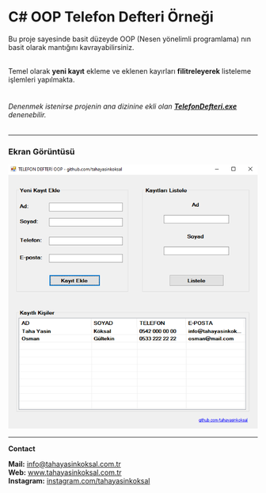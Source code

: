# C# OOP Telefon Defteri Örneği
Bu proje sayesinde basit düzeyde OOP (Nesen yönelimli programlama) nın basit olarak mantığını kavrayabilirsiniz.<br><br>

Temel olarak <b>yeni kayıt</b> ekleme ve eklenen kayırları <b>filitreleyerek</b> listeleme işlemleri yapılmakta.<br><br>
<h6>Denenmek istenirse projenin ana dizinine ekli olan <a href="https://github.com/tahayasinkoksal/c-OOP-TelefonDefteri-example/raw/master/TelefonDefteri.exe"><b>TelefonDefteri.exe</b></a> denenebilir.</h6>

<hr>
<h3>Ekran Görüntüsü
</h3>
<img src="readme-image.PNG">

<hr>


<b>Contact</b><br>

<b>Mail:</b> info@tahayasinkoksal.com.tr <br>
<b>Web:</b> www.tahayasinkoksal.com.tr <br>
<b>Instagram:</b> <a href="https://instagram.com/tahayasinkoksal">instagram.com/tahayasinkoksal</a>

